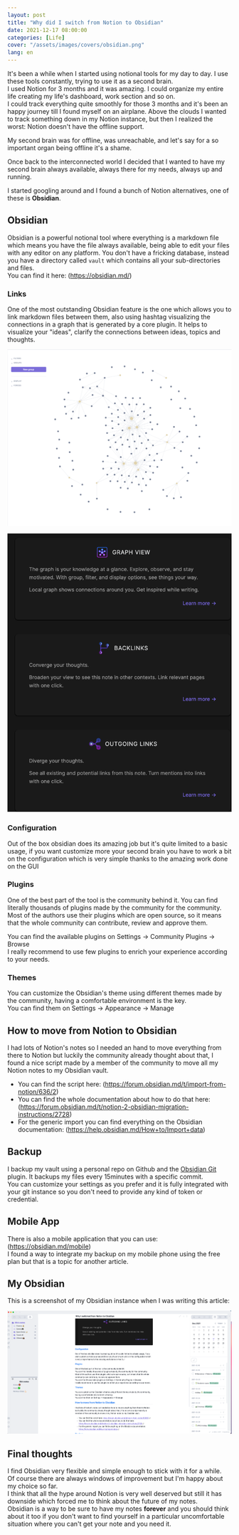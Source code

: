 ```yaml
---
layout: post
title: "Why did I switch from Notion to Obsidian"
date: 2021-12-17 08:00:00
categories: [Life]
cover: "/assets/images/covers/obsidian.png"
lang: en
---
```


It's been a while when I started using notional tools for my day to day. I use these tools constantly, trying to use it as a second brain.   
I used Notion for 3 months and it was amazing.
I could organize my entire life creating my life's dashboard, work section and so on.   
I could track everything quite smoothly for those 3 months and it's been an happy journey till I found myself on an airplane.
Above the clouds I wanted to track something down in my Notion instance, but then I realized the worst: Notion doesn't have the offline support.

My second brain was for offline, was unreachable, and let's say for a so important organ being offline it's a shame.

Once back to the interconnected world I decided that I wanted to have my second brain always available, always there for my needs, always up and running.

I started googling around and I found a bunch of Notion alternatives, one of these is **Obsidian**.

## Obsidian

Obsidian is a powerful notional tool where everything is a markdown file which means you have the file always available, being able to edit your files with any editor on any platform. You don't have a fricking database, instead you have a directory called `vault` which contains all your sub-directories and files.   
You can find it here: (https://obsidian.md/)

### Links
One of the most outstanding Obsidian feature is the one which allows you to link markdown files between them, also using hashtag visualizing the connections in a graph that is generated by a core plugin.
It helps to visualize your "ideas", clarify the connections between ideas, topics and thoughts.

![Obsidian-graph](/assets/images/posts/obsidian-graph.png)


![Obsidian-link](/assets/images/posts/obsidian-link.png)


### Configuration
Out of the box obsidian does its amazing job but it's quite limited to a basic usage, if you want customize more your second brain you have to work a bit on the configuration which is very simple thanks to the amazing work done on the GUI

### Plugins
One of the best part of the tool is the community behind it. You can find literally thousands of plugins made by the community for the community.   
Most of the authors use their plugins which are open source, so it means that the whole community can contribute, review and approve them.   

You can find the available plugins on Settings → Community Plugins → Browse   
I really recommend to use few plugins to enrich your experience according to your needs.

### Themes
You can customize the Obsidian's theme using different themes made by the community, having a comfortable environment is the key.   
You can find them on Settings → Appearance → Manage

## How to move from Notion to Obsidian
I had lots of Notion's notes so I needed an hand to move everything from there to Notion but luckily the community already thought about that, I found a nice script made by a member of the community to move all my Notion notes to my Obsidian vault.
* You can find the script here: (https://forum.obsidian.md/t/import-from-notion/636/2)
* You can find the whole documentation about how to do that here: (https://forum.obsidian.md/t/notion-2-obsidian-migration-instructions/2728)
* For the generic import you can find everything on the Obsidian documentation: (https://help.obsidian.md/How+to/Import+data)

## Backup
I backup my vault using a personal repo on Github and the [Obsidian Git](https://github.com/denolehov/obsidian-git) plugin.
It backups my files every 15minutes with a specific commit.   
You can customize your settings as you prefer and it is fully integrated with your git instance so you don't need to provide any kind of token or credential.

## Mobile App
There is also a mobile application that you can use: (https://obsidian.md/mobile)    
I found a way to integrate my backup on my mobile phone using the free plan but that is a topic for another article.

## My Obsidian

This is a screenshot of my Obsidian instance when I was writing this article:

![Obsidian-mine](/assets/images/posts/obsidian-mine.png)

## Final thoughts

I find Obsidian very flexible and simple enough to stick with it for a while.   
Of course there are always windows of improvement but I'm happy about my choice so far.   
I think that all the hype around Notion is very well deserved but still it has downside which forced me to think about the future of my notes.   
Obsidian is a way to be sure to have my notes **forever** and you should think about it too if you don't want to find yourself in a particular uncomfortable situation where you can't get your note and you need it.
